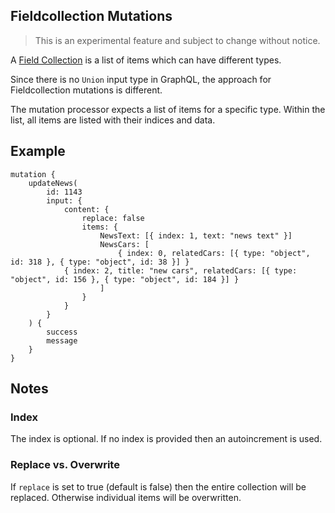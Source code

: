 ## Fieldcollection Mutations

> This is an experimental feature and subject to change without notice.

A [Field Collection](https://pimcore.com/docs/6.x/Development_Documentation/Objects/Object_Classes/Data_Types/Fieldcollections.html)
is a list of items which can have different types.

Since there is no `Union` input type in GraphQL, the approach for Fieldcollection mutations is different.

The mutation processor expects a list of items for a specific type.
Within the list, all items are listed with their indices and data.

## Example

```
mutation {
	updateNews(
		id: 1143
		input: {
			content: {
				replace: false
				items: {
					NewsText: [{ index: 1, text: "news text" }]
					NewsCars: [
						{ index: 0, relatedCars: [{ type: "object", id: 318 }, { type: "object", id: 38 }] }
            { index: 2, title: "new cars", relatedCars: [{ type: "object", id: 156 }, { type: "object", id: 184 }] }
					]
				}
			}
		}
	) {
		success
		message
	}
}
```

## Notes

### Index

The index is optional. If no index is provided then an autoincrement is used.

### Replace vs. Overwrite

If `replace` is set to true (default is false) then the entire collection will be replaced.
Otherwise individual items will be overwritten.

